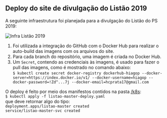 ## Deploy do site de divulgação do Listão 2019

A seguinte infraestrutura foi planejada para a divulgação do Listão do PS 2019:  

![Infra Listão 2019](https://i.imgur.com/EKaqbwd.png)

1. Foi utilizada a integração do GitHub com o Docker Hub para realizar o auto-build das imagens com os arquivos do site.  
2. Para cada branch do repositório, uma imagem é criada no Docker Hub.  
3. Um `Secret`, contendo as credenciais às imagens, é usado para fazer o pull das imagens, como é mostrado no comando abaixo:  
  `$ kubectl create secret docker-registry dockerhub-hiagop --docker-server=https://index.docker.io/v1/ --docker-username=hiagop
  --docker-password=!Zd^...7j --docker-email=hcprata17@gmail.com`

O deploy é feito por meio dos manifestos contidos na pasta [/k8s](https://github.com/hiagop/listao2019/tree/master/k8s):  
   `$ kubectl apply -f listao-master-deploy.yaml`  
que deve retornar algo do tipo:  
   `deployment.apps/listao-master created`  
   `service/listao-master-svc created`
